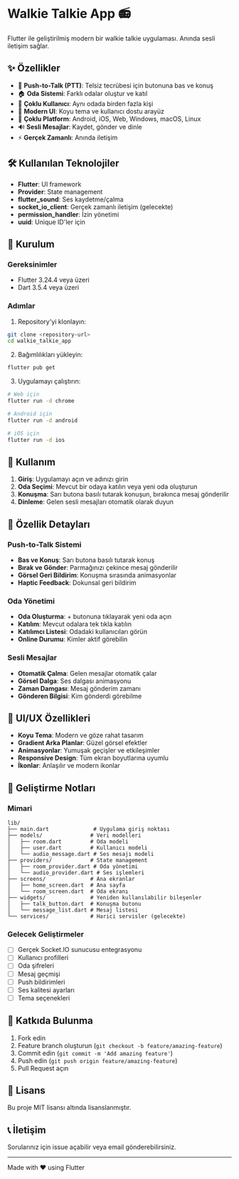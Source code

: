 # Walkie Talkie App 📻

Flutter ile geliştirilmiş modern bir walkie talkie uygulaması. Anında sesli iletişim sağlar.

## ✨ Özellikler

- 🎤 **Push-to-Talk (PTT)**: Telsiz tecrübesi için butonuna bas ve konuş
- 🏠 **Oda Sistemi**: Farklı odalar oluştur ve katıl
- 👥 **Çoklu Kullanıcı**: Aynı odada birden fazla kişi
- 🎨 **Modern UI**: Koyu tema ve kullanıcı dostu arayüz
- 📱 **Çoklu Platform**: Android, iOS, Web, Windows, macOS, Linux
- 🔊 **Sesli Mesajlar**: Kaydet, gönder ve dinle
- ⚡ **Gerçek Zamanlı**: Anında iletişim

## 🛠️ Kullanılan Teknolojiler

- **Flutter**: UI framework
- **Provider**: State management
- **flutter_sound**: Ses kaydetme/çalma
- **socket_io_client**: Gerçek zamanlı iletişim (gelecekte)
- **permission_handler**: İzin yönetimi
- **uuid**: Unique ID'ler için

## 🚀 Kurulum

### Gereksinimler
- Flutter 3.24.4 veya üzeri
- Dart 3.5.4 veya üzeri

### Adımlar
1. Repository'yi klonlayın:
```bash
git clone <repository-url>
cd walkie_talkie_app
```

2. Bağımlılıkları yükleyin:
```bash
flutter pub get
```

3. Uygulamayı çalıştırın:
```bash
# Web için
flutter run -d chrome

# Android için
flutter run -d android

# iOS için
flutter run -d ios
```

## 📱 Kullanım

1. **Giriş**: Uygulamayı açın ve adınızı girin
2. **Oda Seçimi**: Mevcut bir odaya katılın veya yeni oda oluşturun
3. **Konuşma**: Sarı butona basılı tutarak konuşun, bırakınca mesaj gönderilir
4. **Dinleme**: Gelen sesli mesajları otomatik olarak duyun

## 🎯 Özellik Detayları

### Push-to-Talk Sistemi
- **Bas ve Konuş**: Sarı butona basılı tutarak konuş
- **Bırak ve Gönder**: Parmağınızı çekince mesaj gönderilir
- **Görsel Geri Bildirim**: Konuşma sırasında animasyonlar
- **Haptic Feedback**: Dokunsal geri bildirim

### Oda Yönetimi
- **Oda Oluşturma**: + butonuna tıklayarak yeni oda açın
- **Katılım**: Mevcut odalara tek tıkla katılın
- **Katılımcı Listesi**: Odadaki kullanıcıları görün
- **Online Durumu**: Kimler aktif görebilin

### Sesli Mesajlar
- **Otomatik Çalma**: Gelen mesajlar otomatik çalar
- **Görsel Dalga**: Ses dalgası animasyonu
- **Zaman Damgası**: Mesaj gönderim zamanı
- **Gönderen Bilgisi**: Kim gönderdi görebilme

## 🎨 UI/UX Özellikleri

- **Koyu Tema**: Modern ve göze rahat tasarım
- **Gradient Arka Planlar**: Güzel görsel efektler
- **Animasyonlar**: Yumuşak geçişler ve etkileşimler
- **Responsive Design**: Tüm ekran boyutlarına uyumlu
- **İkonlar**: Anlaşılır ve modern ikonlar

## 🔧 Geliştirme Notları

### Mimari
```
lib/
├── main.dart              # Uygulama giriş noktası
├── models/               # Veri modelleri
│   ├── room.dart         # Oda modeli
│   ├── user.dart         # Kullanıcı modeli
│   └── audio_message.dart # Ses mesajı modeli
├── providers/            # State management
│   ├── room_provider.dart # Oda yönetimi
│   └── audio_provider.dart # Ses işlemleri
├── screens/              # Ana ekranlar
│   ├── home_screen.dart  # Ana sayfa
│   └── room_screen.dart  # Oda ekranı
├── widgets/              # Yeniden kullanılabilir bileşenler
│   ├── talk_button.dart  # Konuşma butonu
│   └── message_list.dart # Mesaj listesi
└── services/             # Harici servisler (gelecekte)
```

### Gelecek Geliştirmeler
- [ ] Gerçek Socket.IO sunucusu entegrasyonu
- [ ] Kullanıcı profilleri
- [ ] Oda şifreleri
- [ ] Mesaj geçmişi
- [ ] Push bildirimleri
- [ ] Ses kalitesi ayarları
- [ ] Tema seçenekleri

## 🤝 Katkıda Bulunma

1. Fork edin
2. Feature branch oluşturun (`git checkout -b feature/amazing-feature`)
3. Commit edin (`git commit -m 'Add amazing feature'`)
4. Push edin (`git push origin feature/amazing-feature`)
5. Pull Request açın

## 📄 Lisans

Bu proje MIT lisansı altında lisanslanmıştır.

## 📞 İletişim

Sorularınız için issue açabilir veya email gönderebilirsiniz.

---

Made with ❤️ using Flutter

